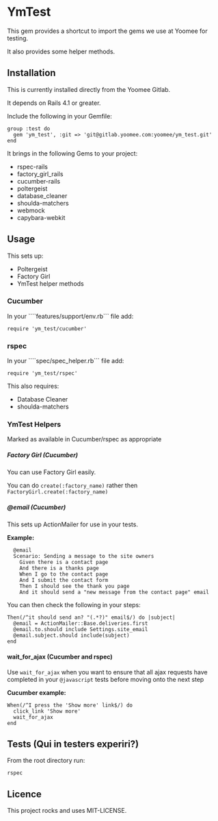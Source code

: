 # YmTest

This gem provides a shortcut to import the gems we use at Yoomee for testing.

It also provides some helper methods.

## Installation

This is currently installed directly from the Yoomee Gitlab.

It depends on Rails 4.1 or greater.

Include the following in your Gemfile:

```
group :test do
  gem 'ym_test', :git => 'git@gitlab.yoomee.com:yoomee/ym_test.git'
end
```

It brings in the following Gems to your project:

 * rspec-rails
 * factory_girl_rails
 * cucumber-rails
 * poltergeist
 * database_cleaner
 * shoulda-matchers
 * webmock
 * capybara-webkit

## Usage

This sets up:

* Poltergeist
* Factory Girl
* YmTest helper methods

### Cucumber

In your ````features/support/env.rb``` file add:

```
require 'ym_test/cucumber'
```

### rspec

In your ````spec/spec_helper.rb``` file add:

```
require 'ym_test/rspec'
```

This also requires:

* Database Cleaner
* shoulda-matchers

### YmTest Helpers

Marked as available in Cucumber/rspec as appropriate

##### Factory Girl (Cucumber)

You can use Factory Girl easily.

You can do ```create(:factory_name)``` rather then ```FactoryGirl.create(:factory_name)```


##### @email (Cucumber)

This sets up ActionMailer for use in your tests.

**Example:**

```
  @email
  Scenario: Sending a message to the site owners
    Given there is a contact page
    And there is a thanks page
    When I go to the contact page
    And I submit the contact form
    Then I should see the thank you page
    And it should send a "new message from the contact page" email
```

You can then check the following in your steps:

```
Then(/^it should send an? "(.*?)" email$/) do |subject|
  @email = ActionMailer::Base.deliveries.first
  @email.to.should include Settings.site_email
  @email.subject.should include(subject)
end
```
#### wait_for_ajax (Cucumber and rspec)

Use ```wait_for_ajax``` when you want to ensure that all ajax requests have
completed in your ```@javascript``` tests before moving onto the next step

**Cucumber example:**

```
When(/^I press the 'Show more' link$/) do
  click_link 'Show more'
  wait_for_ajax
end
```
## Tests (Qui in testers experiri?)

From the root directory run:
```
rspec
```

## Licence

This project rocks and uses MIT-LICENSE.
